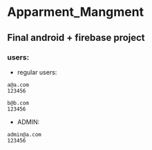 # Apparment_Mangment
## Final android + firebase project

### users:

- regular users:
```
a@a.com
123456
```
```
b@b.com
123456
```
- ADMIN:
```
admin@a.com
123456
```
